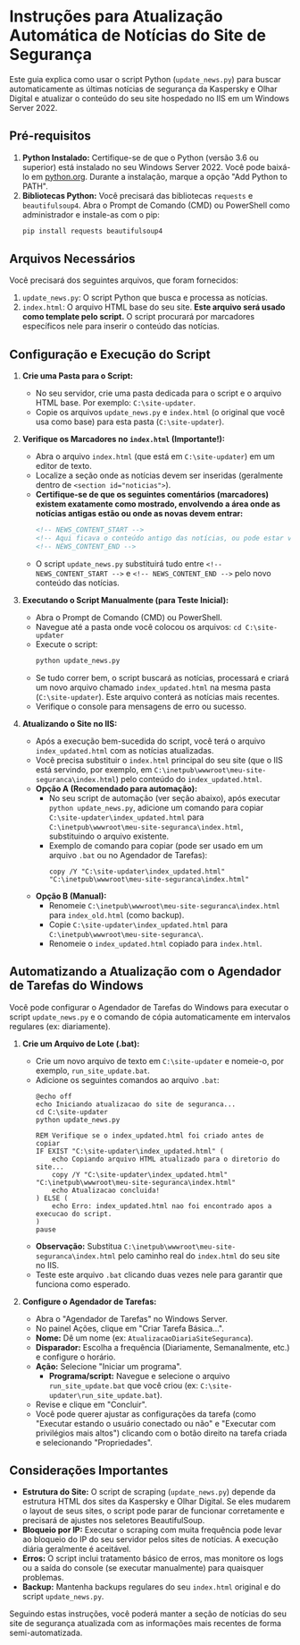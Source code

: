 # Instruções para Atualização Automática de Notícias do Site de Segurança

Este guia explica como usar o script Python (`update_news.py`) para buscar automaticamente as últimas notícias de segurança da Kaspersky e Olhar Digital e atualizar o conteúdo do seu site hospedado no IIS em um Windows Server 2022.

## Pré-requisitos

1.  **Python Instalado:** Certifique-se de que o Python (versão 3.6 ou superior) está instalado no seu Windows Server 2022. Você pode baixá-lo em [python.org](https://www.python.org/downloads/windows/). Durante a instalação, marque a opção "Add Python to PATH".
2.  **Bibliotecas Python:** Você precisará das bibliotecas `requests` e `beautifulsoup4`. Abra o Prompt de Comando (CMD) ou PowerShell como administrador e instale-as com o pip:
    ```bash
    pip install requests beautifulsoup4
    ```

## Arquivos Necessários

Você precisará dos seguintes arquivos, que foram fornecidos:

1.  `update_news.py`: O script Python que busca e processa as notícias.
2.  `index.html`: O arquivo HTML base do seu site. **Este arquivo será usado como template pelo script.** O script procurará por marcadores específicos nele para inserir o conteúdo das notícias.

## Configuração e Execução do Script

1.  **Crie uma Pasta para o Script:**
    *   No seu servidor, crie uma pasta dedicada para o script e o arquivo HTML base. Por exemplo: `C:\site-updater`.
    *   Copie os arquivos `update_news.py` e `index.html` (o original que você usa como base) para esta pasta (`C:\site-updater`).

2.  **Verifique os Marcadores no `index.html` (Importante!):**
    *   Abra o arquivo `index.html` (que está em `C:\site-updater`) em um editor de texto.
    *   Localize a seção onde as notícias devem ser inseridas (geralmente dentro de `<section id="noticias">`).
    *   **Certifique-se de que os seguintes comentários (marcadores) existem exatamente como mostrado, envolvendo a área onde as notícias antigas estão ou onde as novas devem entrar:**
        ```html
        <!-- NEWS_CONTENT_START -->
        <!-- Aqui ficava o conteúdo antigo das notícias, ou pode estar vazio -->
        <!-- NEWS_CONTENT_END -->
        ```
    *   O script `update_news.py` substituirá tudo entre `<!-- NEWS_CONTENT_START -->` e `<!-- NEWS_CONTENT_END -->` pelo novo conteúdo das notícias.

3.  **Executando o Script Manualmente (para Teste Inicial):**
    *   Abra o Prompt de Comando (CMD) ou PowerShell.
    *   Navegue até a pasta onde você colocou os arquivos: `cd C:\site-updater`
    *   Execute o script:
        ```bash
        python update_news.py
        ```
    *   Se tudo correr bem, o script buscará as notícias, processará e criará um novo arquivo chamado `index_updated.html` na mesma pasta (`C:\site-updater`). Este arquivo conterá as notícias mais recentes.
    *   Verifique o console para mensagens de erro ou sucesso.

4.  **Atualizando o Site no IIS:**
    *   Após a execução bem-sucedida do script, você terá o arquivo `index_updated.html` com as notícias atualizadas.
    *   Você precisa substituir o `index.html` principal do seu site (que o IIS está servindo, por exemplo, em `C:\inetpub\wwwroot\meu-site-seguranca\index.html`) pelo conteúdo do `index_updated.html`.
    *   **Opção A (Recomendado para automação):**
        *   No seu script de automação (ver seção abaixo), após executar `python update_news.py`, adicione um comando para copiar `C:\site-updater\index_updated.html` para `C:\inetpub\wwwroot\meu-site-seguranca\index.html`, substituindo o arquivo existente.
        *   Exemplo de comando para copiar (pode ser usado em um arquivo `.bat` ou no Agendador de Tarefas):
            ```batch
            copy /Y "C:\site-updater\index_updated.html" "C:\inetpub\wwwroot\meu-site-seguranca\index.html"
            ```
    *   **Opção B (Manual):**
        *   Renomeie `C:\inetpub\wwwroot\meu-site-seguranca\index.html` para `index_old.html` (como backup).
        *   Copie `C:\site-updater\index_updated.html` para `C:\inetpub\wwwroot\meu-site-seguranca\`.
        *   Renomeie o `index_updated.html` copiado para `index.html`.

## Automatizando a Atualização com o Agendador de Tarefas do Windows

Você pode configurar o Agendador de Tarefas do Windows para executar o script `update_news.py` e o comando de cópia automaticamente em intervalos regulares (ex: diariamente).

1.  **Crie um Arquivo de Lote (.bat):**
    *   Crie um novo arquivo de texto em `C:\site-updater` e nomeie-o, por exemplo, `run_site_update.bat`.
    *   Adicione os seguintes comandos ao arquivo `.bat`:
        ```batch
        @echo off
        echo Iniciando atualizacao do site de seguranca...
        cd C:\site-updater
        python update_news.py
        
        REM Verifique se o index_updated.html foi criado antes de copiar
        IF EXIST "C:\site-updater\index_updated.html" (
            echo Copiando arquivo HTML atualizado para o diretorio do site...
            copy /Y "C:\site-updater\index_updated.html" "C:\inetpub\wwwroot\meu-site-seguranca\index.html"
            echo Atualizacao concluida!
        ) ELSE (
            echo Erro: index_updated.html nao foi encontrado apos a execucao do script.
        )
        pause
        ```
    *   **Observação:** Substitua `C:\inetpub\wwwroot\meu-site-seguranca\index.html` pelo caminho real do `index.html` do seu site no IIS.
    *   Teste este arquivo `.bat` clicando duas vezes nele para garantir que funciona como esperado.

2.  **Configure o Agendador de Tarefas:**
    *   Abra o "Agendador de Tarefas" no Windows Server.
    *   No painel Ações, clique em "Criar Tarefa Básica...".
    *   **Nome:** Dê um nome (ex: `AtualizacaoDiariaSiteSeguranca`).
    *   **Disparador:** Escolha a frequência (Diariamente, Semanalmente, etc.) e configure o horário.
    *   **Ação:** Selecione "Iniciar um programa".
        *   **Programa/script:** Navegue e selecione o arquivo `run_site_update.bat` que você criou (ex: `C:\site-updater\run_site_update.bat`).
    *   Revise e clique em "Concluir".
    *   Você pode querer ajustar as configurações da tarefa (como "Executar estando o usuário conectado ou não" e "Executar com privilégios mais altos") clicando com o botão direito na tarefa criada e selecionando "Propriedades".

## Considerações Importantes

*   **Estrutura do Site:** O script de scraping (`update_news.py`) depende da estrutura HTML dos sites da Kaspersky e Olhar Digital. Se eles mudarem o layout de seus sites, o script pode parar de funcionar corretamente e precisará de ajustes nos seletores BeautifulSoup.
*   **Bloqueio por IP:** Executar o scraping com muita frequência pode levar ao bloqueio do IP do seu servidor pelos sites de notícias. A execução diária geralmente é aceitável.
*   **Erros:** O script inclui tratamento básico de erros, mas monitore os logs ou a saída do console (se executar manualmente) para quaisquer problemas.
*   **Backup:** Mantenha backups regulares do seu `index.html` original e do script `update_news.py`.

Seguindo estas instruções, você poderá manter a seção de notícias do seu site de segurança atualizada com as informações mais recentes de forma semi-automatizada.
